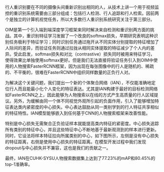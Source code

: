 行人重识别要在不同的摄像头间重新识别出相同的人，从技术上讲一个用于视频监控的重识别系统需要由三部分组成：包括行人检测、行人追踪和行人检索。因前两个是独立的计算机视觉任务，所以大多数行人重识别系统研究关注于第三部分。

OIM是第一个引入端到端深度学习框架来同时解决来自检测和重识别两方面的挑战。其中，重识别特征学习发掘了一个改良的softmax损失，早期研究表明这种识别任务极利于特征学习；同时识别任务通过拖开从不同实体分别提取的特征增加了人际间的差异，而验证任务则通过拉拢从相同实体提取的特征减少了个人内的差异。受此启发，softmax损失和对比（contrastive）损失同时被用来特征学习，使得效果比单独使用softmax更好。但是我们无法直接将验证任务引入到OIM中使用的人物搜索FasterRCNN框架，因为出现在每张图像中的行人是随机的、稀疏的、不平衡的，很难在FasterRCNN中组织同样数量的正负行人对。

为解决这个关键问题，我们提出一个新的个体聚合网络（IAN），不仅能准确地定位行人而且能最小化个人变化的特征表达。尤其是IAN构建于最好的目标检测网络如FasterRCNN之上，因此能够为人物搜索以在线的方式产生高质量的行人区域提议。另外，为缓解由同一个体不同视觉外观所引起的负面作用，引入了能够增加特征表达类内紧密度的中心损失。中心表达鼓励从同一类别学到的行人特征共享相似的特征特性。IAN模型能够嵌入到任何基于CNN的人物搜索框架来改善性能。

特别是中心损失无需聚合正负验证样本就能提高类内特征的紧密度。中心损失追踪所有类别的特征中心，并且这些特征中心不断地基于最新观测到的样本进行更新。同时，它设法将样本特征拉向所属类别的中心，如下图所示，左侧是没有中心损失的特征距离，右侧是使用中心损失的特征距离。在模型开发过程中我们发现dropout与中心损失并不兼容，这也是我们的贡献之一。

最终，IAN在CUHK-SYSU人物搜索数据集上达到了77.23%的mAP和80.45%的top-1准确率。